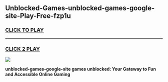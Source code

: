 
## Unblocked-Games-unblocked-games-google-site-Play-Free-fzp1u
<h3>
<a href="https://premium76.site?title=unblocked-games-google-site&ref=21A">CLICK TO PLAY</a></h3>
<hr>

<h3>
<a href="https://premium76.site?title=unblocked-games-google-site&ref=21A">CLICK 2 PLAY</a>
  
</h3>

<a href="https://premium76.site?title=unblocked-games-google-site&ref=21A"><img src="https://clearcache.store/games.png"></a>


**unblocked-games-google-site games unblocked: Your Gateway to Fun and Accessible Online Gaming**
